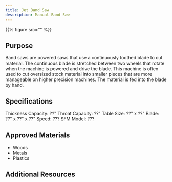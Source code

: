 ```yaml
---
title: Jet Band Saw
description: Manual Band Saw
---
```


{{% figure src="" %}}

## Purpose
Band saws are powered saws that use a continuously toothed blade to cut material. The continuous blade is stretched between two wheels that rotate when the machine is powered and drive the blade. This machine is often used to cut oversized stock material into smaller pieces that are more manageable on higher precision machines. The material is fed into the blade by hand.

## Specifications
Thickness Capacity: ??"
Throat Capacity: ??"
Table Size: ??" x ??"
Blade: ??" x ??" x ??"
Speed: ??? SFM
Model: ???

## Approved Materials
- Woods
- Metals
- Plastics

## Additional Resources


